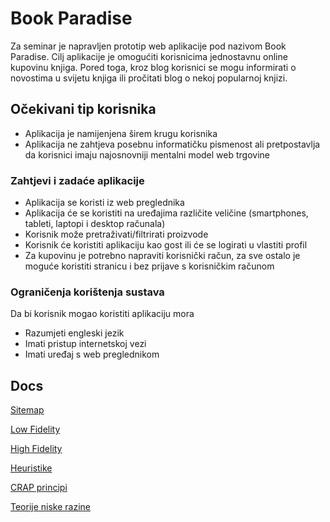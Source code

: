 ﻿# Book Paradise

Za seminar je napravljen prototip web aplikacije pod nazivom Book Paradise. Cilj aplikacije je omogućiti korisnicima jednostavnu online kupovinu knjiga. Pored toga, kroz blog korisnici se mogu informirati o novostima u svijetu knjiga ili pročitati blog o nekoj popularnoj knjizi.

## Očekivani tip korisnika

- Aplikacija je namijenjena širem krugu korisnika
- Aplikacija ne zahtjeva posebnu informatičku pismenost ali pretpostavlja da korisnici imaju najosnovniji mentalni model web trgovine

### Zahtjevi i zadaće aplikacije

- Aplikacija se koristi iz web preglednika
- Aplikacija će se koristiti na uređajima različite veličine (smartphones, tableti, laptopi i desktop računala)
- Korisnik može pretraživati/filtrirati proizvode
- Korisnik će koristiti aplikaciju kao gost ili će se logirati u vlastiti profil
- Za kupovinu je potrebno napraviti korisnički račun, za sve ostalo je moguće koristiti stranicu i bez prijave s korisničkim računom

### Ograničenja korištenja sustava

Da bi korisnik mogao koristiti aplikaciju mora

- Razumjeti engleski jezik
- Imati pristup internetskoj vezi
- Imati uređaj s web preglednikom

## Docs

[Sitemap](https://www.notion.so/Sitemap-e5441cad6188481fab0f04072d960950?pvs=4)

[Low Fidelity](https://www.notion.so/Low-Fidelity-446870f56bf24dc48e256213d201067c?pvs=4)

[High Fidelity](https://www.figma.com/file/4bnJVTLOxljOEGaRhqKFZM/Bookstore---Book-Paradise?type=design&node-id=0%3A1&mode=design&t=SrVJ6xZ0zVh4e8nA-1)

[Heuristike](https://www.notion.so/Heuristike-a100e181eee645edb8a7f899951763c6?pvs=4)

[CRAP principi](https://www.notion.so/CRAP-principi-efc818dc715f4e028213e24dbb5501cb?pvs=4)

[Teorije niske razine](https://www.notion.so/Teorije-niske-razine-8360a429134846a5bcd985f2f99f78d7?pvs=4)
